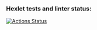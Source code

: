 ### Hexlet tests and linter status:
[![Actions Status](https://github.com/meloshnikov/js-jest-testing-project-67/actions/workflows/hexlet-check.yml/badge.svg)](https://github.com/meloshnikov/js-jest-testing-project-67/actions)